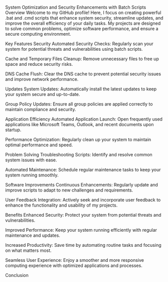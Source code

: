 System Optimization and Security Enhancements with Batch Scripts
Overview
Welcome to my GitHub profile! Here, I focus on creating powerful .bat and .cmd scripts that enhance system security, streamline updates, and improve the overall efficiency of your daily tasks. My projects are designed to solve common problems, optimize software performance, and ensure a secure computing environment.

Key Features
Security
Automated Security Checks: Regularly scan your system for potential threats and vulnerabilities using batch scripts.

Cache and Temporary Files Cleanup: Remove unnecessary files to free up space and reduce security risks.

DNS Cache Flush: Clear the DNS cache to prevent potential security issues and improve network performance.

Updates
System Updates: Automatically install the latest updates to keep your system secure and up-to-date.

Group Policy Updates: Ensure all group policies are applied correctly to maintain compliance and security.

Application Efficiency
Automated Application Launch: Open frequently used applications like Microsoft Teams, Outlook, and recent documents upon startup.

Performance Optimization: Regularly clean up your system to maintain optimal performance and speed.

Problem Solving
Troubleshooting Scripts: Identify and resolve common system issues with ease.

Automated Maintenance: Schedule regular maintenance tasks to keep your system running smoothly.

Software Improvements
Continuous Enhancements: Regularly update and improve scripts to adapt to new challenges and requirements.

User Feedback Integration: Actively seek and incorporate user feedback to enhance the functionality and usability of my projects.

Benefits
Enhanced Security: Protect your system from potential threats and vulnerabilities.

Improved Performance: Keep your system running efficiently with regular maintenance and updates.

Increased Productivity: Save time by automating routine tasks and focusing on what matters most.

Seamless User Experience: Enjoy a smoother and more responsive computing experience with optimized applications and processes.

Conclusion
